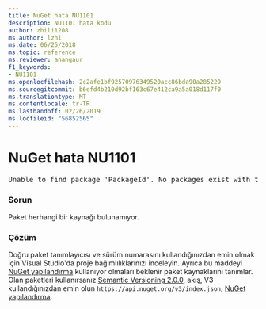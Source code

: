 ```yaml
---
title: NuGet hata NU1101
description: NU1101 hata kodu
author: zhili1208
ms.author: lzhi
ms.date: 06/25/2018
ms.topic: reference
ms.reviewer: anangaur
f1_keywords:
- NU1101
ms.openlocfilehash: 2c2afe1bf92570976349520acc86bda90a285229
ms.sourcegitcommit: b6efd4b210d92bf163c67e412ca9a5a018d117f0
ms.translationtype: MT
ms.contentlocale: tr-TR
ms.lasthandoff: 02/26/2019
ms.locfileid: "56852565"
---
```

# <a name="nuget-error-nu1101"></a>NuGet hata NU1101

<pre>Unable to find package 'PackageId'. No packages exist with this id in source(s): 'sourceA', 'sourceB', 'sourceC'</pre>

### <a name="issue"></a>Sorun
Paket herhangi bir kaynağı bulunamıyor.

### <a name="solution"></a>Çözüm
Doğru paket tanımlayıcısı ve sürüm numarasını kullandığınızdan emin olmak için Visual Studio'da proje bağımlılıklarınızı inceleyin. Ayrıca bu maddeyi [NuGet yapılandırma](../../consume-packages/Configuring-NuGet-Behavior.md) kullanıyor olmaları beklenir paket kaynaklarını tanımlar. Olan paketleri kullanırsanız [Semantic Versioning 2.0.0](../../reference/package-versioning.md#semantic-versioning-200), akış, V3 kullandığınızdan emin olun `https://api.nuget.org/v3/index.json`, [NuGet yapılandırma](../../consume-packages/Configuring-NuGet-Behavior.md).
